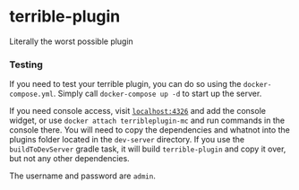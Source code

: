 # terrible-plugin
Literally the worst possible plugin

### Testing
If you need to test your terrible plugin, you can do so using the `docker-compose.yml`. Simply call `docker-compose up -d` to start up the server.

If you need console access, visit [`localhost:4326`](http://localhost:4326) and add the console widget, or use `docker attach terribleplugin-mc` and run commands in the console there. You will need to copy the dependencies and whatnot into the plugins folder located in the `dev-server` directory. If you use the `buildToDevServer` gradle task, it will build `terrible-plugin` and copy it over, but not any other dependencies.

The username and password are `admin`.
